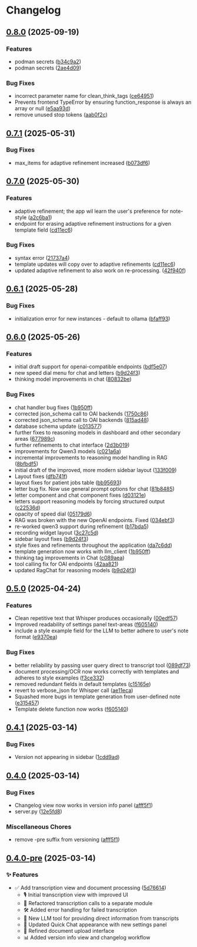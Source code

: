 # Changelog

## [0.8.0](https://github.com/bloodworks-io/phlox/compare/v0.7.1...v0.8.0) (2025-09-19)


### Features

* podman secrets ([b34c9a2](https://github.com/bloodworks-io/phlox/commit/b34c9a2a2bfd305fcbbaa10a9927e7bd5e107e29))
* podman secrets ([2ae4d09](https://github.com/bloodworks-io/phlox/commit/2ae4d0948fba234b2531c825733895db5c4d4fec))


### Bug Fixes

* incorrect parameter name for clean_think_tags ([ce64951](https://github.com/bloodworks-io/phlox/commit/ce64951e1ca507a6b422097e0fb8a66edacef04e))
* Prevents frontend TypeError by ensuring function_response is always an array or null ([e5aa93d](https://github.com/bloodworks-io/phlox/commit/e5aa93d28c58c7d8fdc0f4fee397556e9d852af5))
* remove unused stop tokens ([aab0f2c](https://github.com/bloodworks-io/phlox/commit/aab0f2c98bd2bf7a581c1bb1469bc82077704e05))

## [0.7.1](https://github.com/bloodworks-io/phlox/compare/v0.7.0...v0.7.1) (2025-05-31)


### Bug Fixes

* max_items for adaptive refinement increased ([b073df6](https://github.com/bloodworks-io/phlox/commit/b073df657318f60c7e9fe4548be130c78cc35d11))

## [0.7.0](https://github.com/bloodworks-io/phlox/compare/v0.6.1...v0.7.0) (2025-05-30)


### Features

* adaptive refinement; the app wil learn the user's preference for note-style ([a2c6ba1](https://github.com/bloodworks-io/phlox/commit/a2c6ba1224dfa86a12bc0f906c315db4a937280e))
* endpoint for erasing adaptive refinement instructions for a given template field ([cd11ec6](https://github.com/bloodworks-io/phlox/commit/cd11ec6cba00723e4ca0f60a6a33cc1b32d7ad12))


### Bug Fixes

* syntax error ([21737a4](https://github.com/bloodworks-io/phlox/commit/21737a438ad1a341d8a97ad54bcc8d1f9055aea8))
* template updates will copy over to adaptive refinements ([cd11ec6](https://github.com/bloodworks-io/phlox/commit/cd11ec6cba00723e4ca0f60a6a33cc1b32d7ad12))
* updated adaptive refinement to also work on re-processing. ([42f940f](https://github.com/bloodworks-io/phlox/commit/42f940f92e751ab7285f9c20d9b23df209c62135))

## [0.6.1](https://github.com/bloodworks-io/phlox/compare/v0.6.0...v0.6.1) (2025-05-28)


### Bug Fixes

* initialization error for new instances - default to ollama ([bfaff93](https://github.com/bloodworks-io/phlox/commit/bfaff93b25888d0f82264faf210bf9f4c4d51708))

## [0.6.0](https://github.com/bloodworks-io/phlox/compare/v0.5.0...v0.6.0) (2025-05-26)


### Features

* initial draft support for openai-compatible endpoints ([bdf5e07](https://github.com/bloodworks-io/phlox/commit/bdf5e07cbf13e06e7d44ec085769a2e16fa2d203))
* new speed dial menu for chat and letters ([b9d24f3](https://github.com/bloodworks-io/phlox/commit/b9d24f3b21b995c12b6f3f09393e8f0242c9c788))
* thinking model improvements in chat ([80832be](https://github.com/bloodworks-io/phlox/commit/80832be58a8e960df915db05a81dcbf046d93f07))


### Bug Fixes

* chat handler bug fixes ([1b950ff](https://github.com/bloodworks-io/phlox/commit/1b950ff9f1f35613910cc3286d4f3c39944afd43))
* corrected json_schema call to OAI backends ([1750c86](https://github.com/bloodworks-io/phlox/commit/1750c86defd3fb16eb3584915f60188eaad223d2))
* corrected json_schema call to OAI backends ([815ad48](https://github.com/bloodworks-io/phlox/commit/815ad48ef0bf4e9ad0bd3368b24b82133c9591fb))
* database schema update ([c013577](https://github.com/bloodworks-io/phlox/commit/c013577ab78b1e2d483529067c962de20a93bb38))
* further fixes to reasoning models in dashboard and other secondary areas ([677989c](https://github.com/bloodworks-io/phlox/commit/677989cbbc2fc262abbc161a29f82c9c73f3b694))
* further refinements to chat interface ([2d3b019](https://github.com/bloodworks-io/phlox/commit/2d3b0193b15665f69517e4efc27498695a17823d))
* improvements for Qwen3 models ([c021a6a](https://github.com/bloodworks-io/phlox/commit/c021a6acaf5c07d5468272b526782879d3f976fe))
* incremental improvements to reasoning model handling in RAG ([8bfbdf5](https://github.com/bloodworks-io/phlox/commit/8bfbdf55ca6e4341be7a374a258a5579203e6a68))
* initial draft of the improved, more modern sidebar layout ([133f009](https://github.com/bloodworks-io/phlox/commit/133f009e3e45daf036cf1218bc01a0ba35015b05))
* Layout fixes ([dfb741f](https://github.com/bloodworks-io/phlox/commit/dfb741fb15a446ac09fdb2fc785bf05ae568a72f))
* layout fixes for patient jobs table ([bb95693](https://github.com/bloodworks-io/phlox/commit/bb95693117ee279f888d30687d9d8f90a2cbfa23))
* letter bug fix. Now use general prompt options for chat ([81b8485](https://github.com/bloodworks-io/phlox/commit/81b848543d1f54fd69991504044a831484e177c6))
* letter component and chat component fixes ([d03121e](https://github.com/bloodworks-io/phlox/commit/d03121ecbede3bf1cb366a198599b19a4c3b1aa5))
* letters support reasoning models by forcing structured output ([c22536d](https://github.com/bloodworks-io/phlox/commit/c22536dbe76f2671d3785b93a9d19b9dfae36232))
* opacity of speed dial ([05179d6](https://github.com/bloodworks-io/phlox/commit/05179d62e7e015f2d135bb3b695f35cd690016be))
* RAG was broken with the new OpenAI endpoints. Fixed ([034ebf3](https://github.com/bloodworks-io/phlox/commit/034ebf3e42ce7de8e250e2e5fdb85561f74f6be3))
* re-worked qwen3 support during refinement ([b17bda5](https://github.com/bloodworks-io/phlox/commit/b17bda5f113832ee8ed111b8e6cec811042c9e31))
* recording widget layout ([3c27c5d](https://github.com/bloodworks-io/phlox/commit/3c27c5d577e08ba526325c894c8c31179816d5ff))
* sidebar layout fixes ([b9d24f3](https://github.com/bloodworks-io/phlox/commit/b9d24f3b21b995c12b6f3f09393e8f0242c9c788))
* style fixes and refinements throughout the application ([da7c6dd](https://github.com/bloodworks-io/phlox/commit/da7c6ddefd3ef6859d136f6aba026d55296a54f4))
* template generation now works with llm_client ([1b950ff](https://github.com/bloodworks-io/phlox/commit/1b950ff9f1f35613910cc3286d4f3c39944afd43))
* thinking tag improvements in Chat ([c089aea](https://github.com/bloodworks-io/phlox/commit/c089aea0e42c01f98622ffab219361f1e14b2be9))
* tool calling fix for OAI endpoints ([42aa821](https://github.com/bloodworks-io/phlox/commit/42aa8213aa7f8e9cdda3b67a791731d970b0514f))
* updated RagChat for reasoning models ([b9d24f3](https://github.com/bloodworks-io/phlox/commit/b9d24f3b21b995c12b6f3f09393e8f0242c9c788))

## [0.5.0](https://github.com/bloodworks-io/phlox/compare/v0.4.1...v0.5.0) (2025-04-24)


### Features

* Clean repetitive text that Whisper produces occasionally ([00edf57](https://github.com/bloodworks-io/phlox/commit/00edf57de7630485f5350b1cd67223efa2a138bb))
* Improved readability of settings panel text-areas ([f605140](https://github.com/bloodworks-io/phlox/commit/f605140c9f10b2cbd0660a8267368faa4adeb494))
* include a style example field for the LLM to better adhere to user's note format ([e9370ea](https://github.com/bloodworks-io/phlox/commit/e9370ea7c94b072db174ffb75a42fbae8f57fa2c))


### Bug Fixes

* better reliability by passing user query direct to transcript tool ([089df73](https://github.com/bloodworks-io/phlox/commit/089df732c55ffd47f4e1725af0654c9246b12475))
* document processing/OCR now works correctly with templates and adheres to style examples ([f3ce332](https://github.com/bloodworks-io/phlox/commit/f3ce3323633039c1c3ed77684399b0c4cc7c0831))
* removed redundant fields in default templates ([c15165e](https://github.com/bloodworks-io/phlox/commit/c15165e67239e90389e0d45f91a91f2eb5ea9a84))
* revert to verbose_json for Whisper call ([ae11eca](https://github.com/bloodworks-io/phlox/commit/ae11eca49f6fe47fc1eb036ed1cb8662afcb6c9b))
* Squashed more bugs in template generation from user-defined note ([e315457](https://github.com/bloodworks-io/phlox/commit/e3154572ad625b4800fb03658910ee7cce994f99))
* Template delete function now works ([f605140](https://github.com/bloodworks-io/phlox/commit/f605140c9f10b2cbd0660a8267368faa4adeb494))

## [0.4.1](https://github.com/bloodworks-io/phlox/compare/v0.4.0...v0.4.1) (2025-03-14)


### Bug Fixes

* Version not appearing in sidebar ([1cdd9ad](https://github.com/bloodworks-io/phlox/commit/1cdd9ad769d776e25098ec32bf54a71c4652b768))

## [0.4.0](https://github.com/bloodworks-io/phlox/compare/v0.4.0-pre...v0.4.0) (2025-03-14)


### Bug Fixes

* Changelog view now works in version info panel ([afff5f1](https://github.com/bloodworks-io/phlox/commit/afff5f1fc2628d69595b4e45d41010e9ef4b08f5))
* server.py ([12e5fd8](https://github.com/bloodworks-io/phlox/commit/12e5fd8fd0c22348ebf75a8740175e08d0aeb7f4))


### Miscellaneous Chores

* remove -pre suffix from versioning ([afff5f1](https://github.com/bloodworks-io/phlox/commit/afff5f1fc2628d69595b4e45d41010e9ef4b08f5))

## [0.4.0-pre](https://github.com/bloodworks-io/phlox/compare/v0.3.1-pre...v0.4.0-pre) (2025-03-14)


### ✨ Features

* ✅ Add transcription view and document processing ([5d76614](https://github.com/bloodworks-io/phlox/commit/5d76614b6a58f4162b1aafc2d070d02896405a37))
  * 🎙️ Initial transcription view with improved UI
  * 🔄 Refactored transcription calls to a separate module
  * 🛠️ Added error handling for failed transcription
  * 🤖 New LLM tool for providing direct information from transcripts
  * 💬 Updated Quick Chat appearance with new settings panel
  * 📝 Refined document upload interface
  * 📊 Added version info view and changelog workflow
